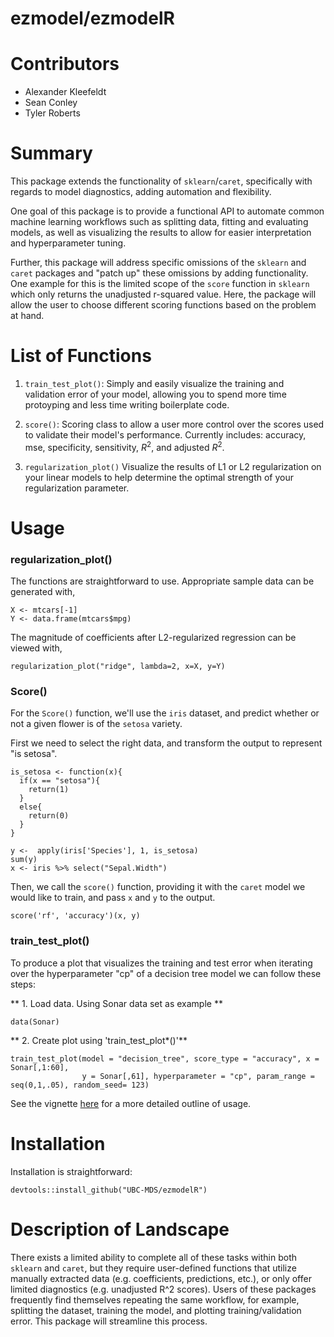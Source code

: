 # ezmodel/ezmodelR


# Contributors
* Alexander Kleefeldt
* Sean Conley
* Tyler Roberts

# Summary

This package extends the functionality of `sklearn`/`caret`, specifically with regards to model diagnostics,
adding automation and flexibility.

One goal of this package is to provide a functional API to automate common machine learning workflows such as splitting data,
fitting and evaluating models, as well as visualizing the results to allow for easier interpretation and hyperparameter tuning.

Further, this package will address specific omissions of the `sklearn` and `caret` packages and "patch up" these omissions
by adding functionality. One example for this is the limited scope of the `score` function
in `sklearn` which only returns the unadjusted r-squared value. Here, the package will allow the
user to choose different scoring functions based on the problem at hand.


# List of Functions

1. `train_test_plot()`: Simply and easily visualize the training and validation error of your model, allowing you to spend more time protoyping and less time writing boilerplate code.

2. `score()`: Scoring class to allow a user more control over the scores used to validate their model's performance. Currently includes: accuracy, mse, specificity, sensitivity, $R^2$, and adjusted $R^2$.

3. `regularization_plot()`  Visualize the results of L1 or L2 regularization on your linear models to help determine the optimal strength of your regularization parameter.

# Usage

### regularization_plot()

The functions are straightforward to use. Appropriate sample data can be generated with,

```
X <- mtcars[-1]
Y <- data.frame(mtcars$mpg)
```

The magnitude of coefficients after L2-regularized regression can be viewed with,

```
regularization_plot("ridge", lambda=2, x=X, y=Y)
```

### Score()

For the `Score()` function, we'll use the `iris` dataset, and predict whether or not a given flower is of the `setosa` variety.

First we need to select the right data, and transform the output to represent "is setosa".
```
is_setosa <- function(x){
  if(x == "setosa"){
    return(1)
  }
  else{
    return(0)
  }
}

y <-  apply(iris['Species'], 1, is_setosa)
sum(y)
x <- iris %>% select("Sepal.Width")
```

Then, we call the `score()` function, providing it with the `caret` model we would like to train, and pass `x` and `y` to the output.

```
score('rf', 'accuracy')(x, y)
```

### train_test_plot()

To produce a plot that visualizes the training and test error when iterating over the hyperparameter "cp" of a decision tree model we can follow these steps:

** 1. Load data. Using Sonar data set as example **

```
data(Sonar)
```

** 2. Create plot using 'train_test_plot*()'**
```
train_test_plot(model = "decision_tree", score_type = "accuracy", x = Sonar[,1:60],
                y = Sonar[,61], hyperparameter = "cp", param_range = seq(0,1,.05), random_seed= 123)

```


See the vignette [here](https://github.com/UBC-MDS/ezmodelR/blob/master/vignettes/ezmodelR.Rmd) for a more detailed outline of usage.

# Installation

Installation is straightforward:

```
devtools::install_github("UBC-MDS/ezmodelR")
```

# Description of Landscape

There exists a limited ability to complete all of these tasks within both `sklearn` and `caret`, but they require user-defined functions that utilize manually
extracted data (e.g. coefficients, predictions, etc.), or only offer limited diagnostics (e.g. unadjusted R^2 scores). Users of these packages frequently find
themselves repeating the same workflow, for example, splitting the dataset, training the model, and plotting training/validation error. This package will
streamline this process.
